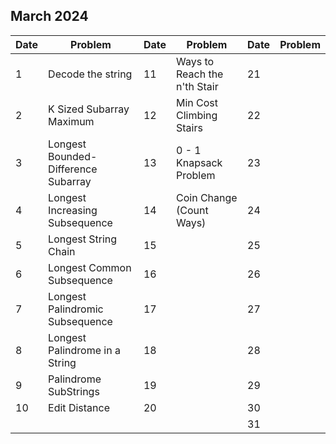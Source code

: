 ## March 2024

| Date | Problem                             | Date | Problem                      | Date | Problem |
| ---- | ----------------------------------- | ---- | ---------------------------- | ---- | ------- |
| 1    | Decode the string                   | 11   | Ways to Reach the n'th Stair | 21   |         |
| 2    | K Sized Subarray Maximum            | 12   | Min Cost Climbing Stairs     | 22   |         |
| 3    | Longest Bounded-Difference Subarray | 13   | 0 - 1 Knapsack Problem       | 23   |         |
| 4    | Longest Increasing Subsequence      | 14   | Coin Change (Count Ways)     | 24   |         |
| 5    | Longest String Chain                | 15   |                              | 25   |         |
| 6    | Longest Common Subsequence          | 16   |                              | 26   |         |
| 7    | Longest Palindromic Subsequence     | 17   |                              | 27   |         |
| 8    | Longest Palindrome in a String      | 18   |                              | 28   |         |
| 9    | Palindrome SubStrings               | 19   |                              | 29   |         |
| 10   | Edit Distance                       | 20   |                              | 30   |         |
|      |                                     |      |                              | 31   |         |
